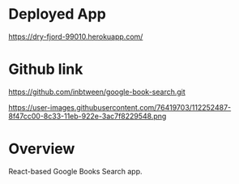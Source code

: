 # Deployed App
https://dry-fjord-99010.herokuapp.com/

# Github link
https://github.com/inbtween/google-book-search.git

https://user-images.githubusercontent.com/76419703/112252487-8f47cc00-8c33-11eb-922e-3ac7f8229548.png

# Overview
React-based Google Books Search app. 

